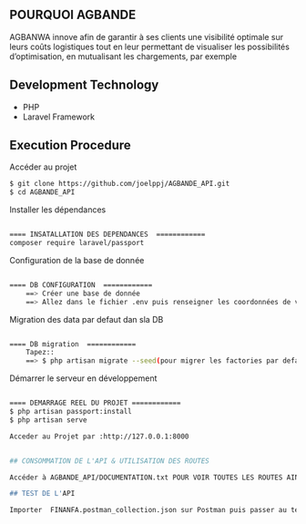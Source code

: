 
## POURQUOI AGBANDE

AGBANWA innove afin de garantir à ses clients 
une visibilité optimale sur leurs coûts logistiques tout en leur permettant de visualiser 
les possibilités d’optimisation, en mutualisant les chargements, par exemple

## Development Technology

- PHP
- Laravel Framework

## Execution Procedure

Accéder au projet
```bash
$ git clone https://github.com/joelppj/AGBANDE_API.git
$ cd AGBANDE_API

```
Installer les dépendances
```bash

==== INSATALLATION DES DEPENDANCES  ============
composer require laravel/passport


```
Configuration de la base de donnée
```bash

==== DB CONFIGURATION  ============
    ==> Créer une base de donnée
    ==> Allez dans le fichier .env puis renseigner les coordonnées de votre DB que vous venez de créer

```
Migration des data par defaut dan sla DB
```bash

==== DB migration  ============
    Tapez::
    ==> $ php artisan migrate --seed(pour migrer les factories par defaut)

```
Démarrer le serveur en développement
```bash

==== DEMARRAGE REEL DU PROJET ============
$ php artisan passport:install
$ php artisan serve

Acceder au Projet par :http://127.0.0.1:8000


## CONSOMMATION DE L'API & UTILISATION DES ROUTES

Accéder à AGBANDE_API/DOCUMENTATION.txt POUR VOIR TOUTES LES ROUTES AINSI QUE LEURS MODES D'EMPLOI.

## TEST DE L'API

Importer  FINANFA.postman_collection.json sur Postman puis passer au test de l'API
